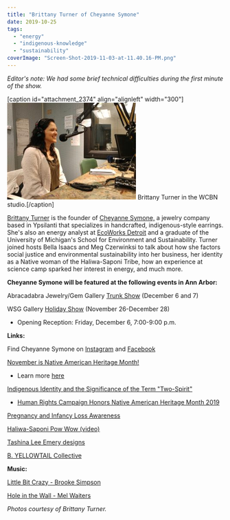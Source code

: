 ```yaml
---
title: "Brittany Turner of Cheyanne Symone"
date: 2019-10-25
tags: 
  - "energy"
  - "indigenous-knowledge"
  - "sustainability"
coverImage: "Screen-Shot-2019-11-03-at-11.40.16-PM.png"
---
```


_Editor's note: We had some brief technical difficulties during the first minute of the show._ 

\[caption id="attachment\_2374" align="alignleft" width="300"\][![](images/1025191309f-300x225.jpg)](https://hotinhere.us/wp-content/uploads/2019/10/1025191309f.jpg) Brittany Turner in the WCBN studio.\[/caption\]

[Brittany Turner](https://www.cheyannesymone.com/pages/who-is-she-who-are-we) is the founder of [Cheyanne Symone,](https://www.cheyannesymone.com/) a jewelry company based in Ypsilanti that specializes in handcrafted, indigenous-style earrings. She's also an energy analyst at [EcoWorks Detroit](https://www.ecoworksdetroit.org) and a graduate of the University of Michigan's School for Environment and Sustainability. Turner joined hosts Bella Isaacs and Meg Czerwinksi to talk about how she factors social justice and environmental sustainability into her business, her identity as a Native woman of the Haliwa-Saponi Tribe, how an experience at science camp sparked her interest in energy, and much more.

<!--more-->

**Cheyanne Symone will be featured at the following events in Ann Arbor:** 

Abracadabra Jewelry/Gem Gallery [Trunk Show](https://www.facebook.com/events/1529085420567508/) (December 6 and 7)

WSG Gallery [Holiday Show](https://wsg-art.com/gallery/upcoming/) (November 26-December 28)

- Opening Reception: Friday, December 6, 7:00-9:00 p.m.

**Links:**

Find Cheyanne Symone on [Instagram](https://www.instagram.com/cheyannesymone/?hl=en) and [Facebook](https://www.facebook.com/cheyannesymonejewelry/) 

[November is Native American Heritage Month!](http://www.ncai.org/initiatives/native-american-heritage-month)

- Learn more [here](http://www.pbs.org/specials/native-american-heritage-month/)

[Indigenous Identity and the Significance of the Term "Two-Spirit"](https://www.them.us/story/inqueery-two-spirit)

- [Human Rights Campaign Honors Native American Heritage Month 2019](https://www.hrc.org/blog/hrc-honors-native-american-heritage-month-2019) 

[Pregnancy and Infancy Loss Awareness](https://starlegacyfoundation.org/awareness-month/) 

[Haliwa-Saponi Pow Wow (video)](http://www.haliwa-saponi.com/media-gallery/) 

[Tashina Lee Emery designs](https://www.tashinaemery.com)

[B. YELLOWTAIL Collective](https://byellowtail.com/)

**Music:**

[Little Bit Crazy - Brooke Simpson](https://www.youtube.com/watch?v=Ja3BIEi2PdQ) 

[Hole in the Wall - Mel Waiters](https://www.youtube.com/watch?v=wRGDt8mFB28)

_Photos courtesy of Brittany Turner._
